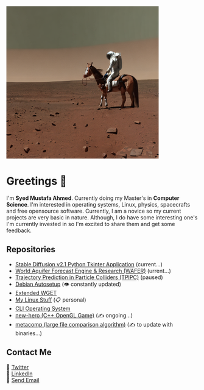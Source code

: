 <img src="https://raw.githubusercontent.com/SyedMustafaAhmad/sdf-tkinter/main/output/sample-image.png" style="width: 400px; max-width: 100%; height: auto" title="Click to enlarge picture" />
</br>

# Greetings 👋
I'm **Syed Mustafa Ahmed**. Currently doing my Master's in **Computer Science**. I'm interested in operating systems, Linux, physics, spacecrafts and free opensource software. Currently, I am a novice so my current projects are very basic in nature. Although, I do have some interesting one's I'm currently invested in so I'm excited to share them and get some feedback.

## Repositories
- [Stable Diffusion v2.1 Python Tkinter Application](https://github.com/SyedMustafaAhmad/sdf-tkinter) (current...)
- [World Aquifer Forecast Engine & Research (WAFER)](https://github.com/SyedMustafaAhmad/WAFER) (urrent...)
- [Trajectory Prediction in Particle Colliders (TPIPC)](https://github.com/SyedMustafaAhmad/TPIPC) (paused)
- [Debian Autosetup](https://github.com/SyedMustafaAhmad/debian-autosetup) (:eye: constantly updated)
- [Extended WGET](https://github.com/SyedMustafaAhmad/extwget)
- [My Linux Stuff](https://github.com/SyedMustafaAhmad/linux-stuff) (:clipboard: personal)
- [CLI Operating System](https://github.com/SyedMustafaAhmad/OS)
- [new-hero (C++ OpenGL Game)](https://github.com/SyedMustafaAhmad/new_hero) (:writing_hand: ongoing...)
- [metacomp (large file comparison algorithm)](https://github.com/SyedMustafaAhmad/metacomp) (:writing_hand: to update with binaries...)

## Contact Me
:link: [Twitter](https://twitter.com/SMustafaAhmad) </br>
:link: [LinkedIn](https://www.linkedin.com/in/syedmustafaahmad/) </br>
:email: <a href = "mailto: syedmustafaahmad@gmail.com">Send Email</a>
